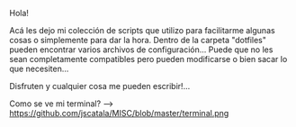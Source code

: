 Hola!

Acá les dejo mi colección de scripts que utilizo para facilitarme algunas cosas 
o simplemente para dar la hora. Dentro de la carpeta "dotfiles" pueden encontrar
varios archivos de configuración... Puede que no les sean completamente 
compatibles pero pueden modificarse o bien sacar lo que necesiten...

Disfruten y cualquier cosa me pueden escribir!...

Como se ve mi terminal? --> https://github.com/jscatala/MISC/blob/master/terminal.png
